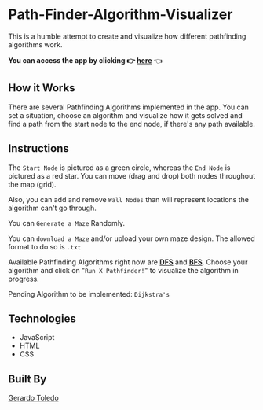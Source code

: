 # Path-Finder-Algorithm-Visualizer

This is a humble attempt to create and visualize how different pathfinding algorithms work.

**You can access the app by clicking :point_right: [here](https://togeri.github.io/Path-Finder-Algorithm-Visualizer/)** :point_left:

## How it Works

There are several Pathfinding Algorithms implemented in the app. You can set a situation, choose an algorithm and visualize how it gets solved and find a path from the start node to the end node, if there's any path available.

## Instructions

The `Start Node` is pictured as a green circle, whereas the `End Node` is pictured as a red star. 
You can move (drag and drop) both nodes throughout the map (grid). 

Also, you can add and remove `Wall Nodes` than will represent locations the algorithm can't go through. 

You can `Generate a Maze` Randomly.

You can `download a Maze` and/or upload your own maze design. The allowed format to do so is `.txt`

Available Pathfinding Algorithms right now are **[DFS](https://en.wikipedia.org/wiki/Depth-first_search)** and **[BFS](https://en.wikipedia.org/wiki/Breadth-first_search)**. Choose your algorithm and click on "`Run X Pathfinder!`" to visualize the algorithm in progress.

Pending Algorithm to be implemented: `Dijkstra's`

## Technologies

* JavaScript
* HTML
* CSS

## Built By

[Gerardo Toledo](https://www.linkedin.com/in/gerardo-toledo/)
